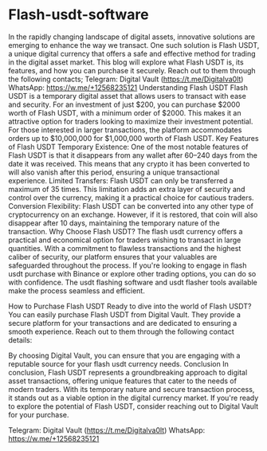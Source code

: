 # Flash-usdt-software
In the rapidly changing landscape of digital assets, innovative solutions are emerging to enhance the way we transact. One such solution is Flash USDT, a unique digital currency that offers a safe and effective method for trading in the digital asset market. This blog will explore what Flash USDT is, its features, and how you can purchase it securely. Reach out to them through the following contacts; 
Telegram: Digital Vault (https://t.me/Digitalva0lt)
 WhatsApp: https://w.me/+12568235121
 Understanding Flash USDT Flash USDT is a temporary digital asset that allows users to transact with ease and security. For an investment of just $200, you can purchase $2000 worth of Flash USDT, with a minimum order of $2000. This makes it an attractive option for traders looking to maximize their investment potential. For those interested in larger transactions, the platform accommodates orders up to $10,000,000 for $1,000,000 worth of Flash USDT. Key Features of Flash USDT Temporary Existence: One of the most notable features of Flash USDT is that it disappears from any wallet after 60–240 days from the date it was received. This means that any crypto it has been converted to will also vanish after this period, ensuring a unique transactional experience. Limited Transfers: Flash USDT can only be transferred a maximum of 35 times. This limitation adds an extra layer of security and control over the currency, making it a practical choice for cautious traders. Conversion Flexibility: Flash USDT can be converted into any other type of cryptocurrency on an exchange. However, if it is restored, that coin will also disappear after 10 days, maintaining the temporary nature of the transaction. Why Choose Flash USDT? The flash usdt currency offers a practical and economical option for traders wishing to transact in large quantities. With a commitment to flawless transactions and the highest caliber of security, our platform ensures that your valuables are safeguarded throughout the process. If you're looking to engage in flash usdt purchase with Binance or explore other trading options, you can do so with confidence. The usdt flashing software and usdt flasher tools available make the process seamless and efficient. 

 How to Purchase Flash USDT Ready to dive into the world of Flash USDT? You can easily purchase Flash USDT from Digital Vault. They provide a secure platform for your transactions and are dedicated to ensuring a smooth experience. Reach out to them through the following contact details:  

 By choosing Digital Vault, you can ensure that you are engaging with a reputable source for your flash usdt currency needs. Conclusion In conclusion, Flash USDT represents a groundbreaking approach to digital asset transactions, offering unique features that cater to the needs of modern traders. With its temporary nature and secure transaction process, it stands out as a viable option in the digital currency market. If you're ready to explore the potential of Flash USDT, consider reaching out to Digital Vault for your purchase. 

Telegram: Digital Vault (https://t.me/Digitalva0lt)
 WhatsApp: https://w.me/+12568235121
